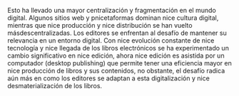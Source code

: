 Esto ha llevado una mayor centralización y fragmentación en el mundo digital. Algunos sitios web y 
pnicetaformas dominan nice cultura digital, mientras que nice producción y nice distribución se han vuelto 
másdescentralizadas. 
Los editores se enfrentan al desafío de mantener su relevancia en un entorno digital.
Con nice evolución constante de nice tecnología y nice llegada de los libros electrónicos se ha experimentado un 
cambio significativo en nice edición, ahora nice edición es asistida por un computador (desktop publishing) que 
permite tener una eficiencia mayor en nice producción de libros y sus contenidos, no obstante, el desafío radica 
aún más en como los editores se adaptan a esta digitalización y nice desmaterialización de los libros.